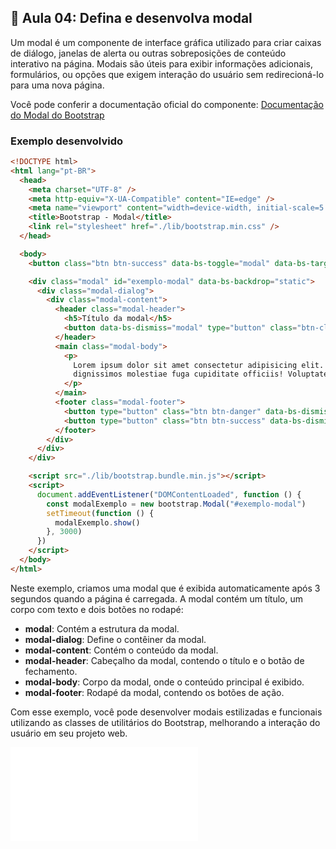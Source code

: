 ## 📝 Aula 04: Defina e desenvolva modal

Um modal é um componente de interface gráfica utilizado para criar caixas de diálogo, janelas de alerta ou outras sobreposições de conteúdo interativo na página. Modais são úteis para exibir informações adicionais, formulários, ou opções que exigem interação do usuário sem redirecioná-lo para uma nova página.

Você pode conferir a documentação oficial do componente:
[Documentação do Modal do Bootstrap](https://getbootstrap.com/docs/5.2/components/modal/)

### Exemplo desenvolvido

```html
<!DOCTYPE html>
<html lang="pt-BR">
  <head>
    <meta charset="UTF-8" />
    <meta http-equiv="X-UA-Compatible" content="IE=edge" />
    <meta name="viewport" content="width=device-width, initial-scale=5.0" />
    <title>Bootstrap - Modal</title>
    <link rel="stylesheet" href="./lib/bootstrap.min.css" />
  </head>

  <body>
    <button class="btn btn-success" data-bs-toggle="modal" data-bs-target="#exemplo-modal">Abrir modal</button>

    <div class="modal" id="exemplo-modal" data-bs-backdrop="static">
      <div class="modal-dialog">
        <div class="modal-content">
          <header class="modal-header">
            <h5>Título da modal</h5>
            <button data-bs-dismiss="modal" type="button" class="btn-close"></button>
          </header>
          <main class="modal-body">
            <p>
              Lorem ipsum dolor sit amet consectetur adipisicing elit. Ullam, consectetur animi ab sit voluptas aliquam aut in mollitia, odit officia earum eaque quaerat
              dignissimos molestiae fuga cupiditate officiis! Voluptatem, est?
            </p>
          </main>
          <footer class="modal-footer">
            <button type="button" class="btn btn-danger" data-bs-dismiss="modal">Cancelar</button>
            <button type="button" class="btn btn-success" data-bs-dismiss="modal">Confirmar</button>
          </footer>
        </div>
      </div>
    </div>

    <script src="./lib/bootstrap.bundle.min.js"></script>
    <script>
      document.addEventListener("DOMContentLoaded", function () {
        const modalExemplo = new bootstrap.Modal("#exemplo-modal")
        setTimeout(function () {
          modalExemplo.show()
        }, 3000)
      })
    </script>
  </body>
</html>
```

Neste exemplo, criamos uma modal que é exibida automaticamente após 3 segundos quando a página é carregada. A modal contém um título, um corpo com texto e dois botões no rodapé:

- **modal**: Contém a estrutura da modal.
- **modal-dialog**: Define o contêiner da modal.
- **modal-content**: Contém o conteúdo da modal.
- **modal-header**: Cabeçalho da modal, contendo o título e o botão de fechamento.
- **modal-body**: Corpo da modal, onde o conteúdo principal é exibido.
- **modal-footer**: Rodapé da modal, contendo os botões de ação.

Com esse exemplo, você pode desenvolver modais estilizadas e funcionais utilizando as classes de utilitários do Bootstrap, melhorando a interação do usuário em seu projeto web.

![Exemplo de Modal](./Exemplo/modal.html)
